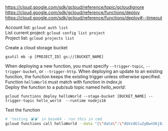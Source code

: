 https://cloud.google.com/sdk/gcloud/reference/topic/gcloudignore \
https://cloud.google.com/sdk/gcloud/reference/functions/deploy \
https://cloud.google.com/sdk/gcloud/reference/functions/deploy#--timeout

Account list: `gcloud auth list`\
List current project: `gcloud config list project`\
Project list: `gcloud projects list`

Create a cloud storage bucket
```
gsutil mb -p [PROJECT_ID] gs://[BUCKET_NAME]
```

When deploying a new function, you must specify `--trigger-topic`, `--trigger-bucket`, or `--trigger-http`. When deploying an update to an existing function, the function keeps the existing trigger unless otherwise specified.\
Function `helloWorld` must match with function in *index.js*\
Deploy the function to a pub/sub topic named *hello_world*:
```
gcloud functions deploy helloWorld --stage-bucket [BUCKET_NAME] --trigger-topic hello_world  --runtime nodejs16
```

Test the function
```sh
# 'testing 💣💣' in base64 - run this in cmd
gcloud functions call helloWorld --data "{\"data\":\"dGVzdGluZyDwn5Kj8J+Sow==\"}"
```

